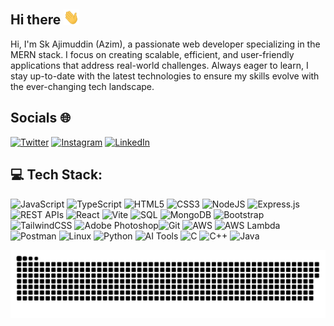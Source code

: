 <h2>Hi there <img src="https://raw.githubusercontent.com/ABSphreak/ABSphreak/master/gifs/Hi.gif" width="25"/></h1>

Hi, I'm Sk Ajimuddin (Azim), a passionate web developer specializing in the MERN stack. I focus on creating scalable, efficient, and user-friendly applications that address real-world challenges. Always eager to learn, I stay up-to-date with the latest technologies to ensure my skills evolve with the ever-changing tech landscape.

## Socials 🌐

[![Twitter](https://img.shields.io/badge/Twitter-%231DA1F2.svg?logo=Twitter&logoColor=white)](https://x.com/Azim_mee)
[![Instagram](https://img.shields.io/badge/Instagram-%23E4405F.svg?logo=Instagram&logoColor=white)](https://www.instagram.com/itx_azzim/)
[![LinkedIn](https://img.shields.io/badge/LinkedIn-%230077B5.svg?logo=linkedin&logoColor=white)](https://linkedin.com/in/)

## 💻 Tech Stack:
![JavaScript](https://img.shields.io/badge/javascript-%23F7DF1E.svg?style=for-the-badge&logo=javascript&logoColor=black) ![TypeScript](https://img.shields.io/badge/typescript-%23007ACC.svg?style=for-the-badge&logo=typescript&logoColor=white)  ![HTML5](https://img.shields.io/badge/html5-%23E34F26.svg?style=for-the-badge&logo=html5&logoColor=white)  ![CSS3](https://img.shields.io/badge/css3-%231572B6.svg?style=for-the-badge&logo=css3&logoColor=white)  ![NodeJS](https://img.shields.io/badge/node.js-6DA55F?style=for-the-badge&logo=node.js&logoColor=white)  ![Express.js](https://img.shields.io/badge/express.js-%23404d59.svg?style=for-the-badge&logo=express&logoColor=%2361DAFB)  ![REST APIs](https://img.shields.io/badge/REST-APIs-%23000000.svg?style=for-the-badge&logo=postman&logoColor=white)  ![React](https://img.shields.io/badge/react-%2320232a.svg?style=for-the-badge&logo=react&logoColor=%2361DAFB)  ![Vite](https://img.shields.io/badge/vite-%23646CFF.svg?style=for-the-badge&logo=vite&logoColor=white)  ![SQL](https://img.shields.io/badge/sql-%23004D6F.svg?style=for-the-badge&logo=mysql&logoColor=white)  ![MongoDB](https://img.shields.io/badge/MongoDB-%234ea94b.svg?style=for-the-badge&logo=mongodb&logoColor=white)  ![Bootstrap](https://img.shields.io/badge/bootstrap-%23563D7C.svg?style=for-the-badge&logo=bootstrap&logoColor=white)  ![TailwindCSS](https://img.shields.io/badge/tailwindcss-%2338B2AC.svg?style=for-the-badge&logo=tailwind-css&logoColor=white)  ![Adobe Photoshop](https://img.shields.io/badge/adobe%20photoshop-%2331A8FF.svg?style=for-the-badge&logo=adobe%20photoshop&logoColor=white)![Git](https://img.shields.io/badge/git-%23F05033.svg?style=for-the-badge&logo=git&logoColor=white)  ![AWS](https://img.shields.io/badge/AWS-%23FF9900.svg?style=for-the-badge&logo=amazon-aws&logoColor=white)  ![AWS Lambda](https://img.shields.io/badge/AWS-Lambda-%23FF9900.svg?style=for-the-badge&logo=amazon-aws&logoColor=white)  ![Postman](https://img.shields.io/badge/postman-%23FF6C37.svg?style=for-the-badge&logo=postman&logoColor=white)  ![Linux](https://img.shields.io/badge/linux-%23FCC624.svg?style=for-the-badge&logo=linux&logoColor=black)  ![Python](https://img.shields.io/badge/python-%2314354C.svg?style=for-the-badge&logo=python&logoColor=white)  ![AI Tools](https://img.shields.io/badge/AI-Tools-%237435FF.svg?style=for-the-badge&logo=artificial-intelligence&logoColor=white)  ![C](https://img.shields.io/badge/c-%2300599C.svg?style=for-the-badge&logo=c&logoColor=white)  ![C++](https://img.shields.io/badge/c++-%2300599C.svg?style=for-the-badge&logo=c%2B%2B&logoColor=white)  ![Java](https://img.shields.io/badge/java-%23ED8B00.svg?style=for-the-badge&logo=openjdk&logoColor=white)  

<picture>
  <source media="(prefers-color-scheme: dark)" srcset="https://raw.githubusercontent.com/skajimuddin/skajimuddin/output/github-snake-dark.svg" />
  <source media="(prefers-color-scheme: light)" srcset="https://raw.githubusercontent.com/skajimuddin/skajimuddin/output/github-snake.svg" />
  <img alt="github-snake" src="https://raw.githubusercontent.com/skajimuddin/skajimuddin/output/github-snake.svg" />
</picture>

<!--
**Azim-me/Azim-me** is a ✨ _special_ ✨ repository because its `README.md` (this file) appears on your GitHub profile.

Here are some ideas to get you started:

- 🔭 I’m currently working on ...
- 🌱 I’m currently learning ...
- 👯 I’m looking to collaborate on ...
- 🤔 I’m looking for help with ...
- 💬 Ask me about ...
- 📫 How to reach me: ...
- 😄 Pronouns: ...
- ⚡ Fun fact: ...
-->
